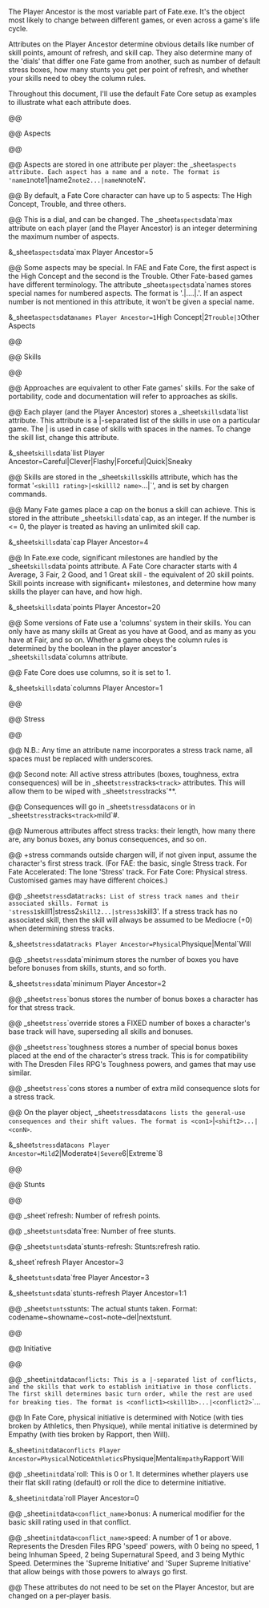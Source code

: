 The Player Ancestor is the most variable part of Fate.exe. It's the object most likely to change between different games, or even across a game's life cycle.

Attributes on the Player Ancestor determine obvious details like number of skill points, amount of refresh, and skill cap. They also determine many of the 'dials' that differ one Fate game from another, such as number of default stress boxes, how many stunts you get per point of refresh, and whether your skills need to obey the column rules.

Throughout this document, I'll use the default Fate Core setup as examples to illustrate what each attribute does.

@@
@@ Aspects
@@

@@ Aspects are stored in one attribute per player: the _sheet`aspects attribute. Each aspect has a name and a note. The format is 'name1`note1|name2`note2...|nameN`noteN'.

@@ By default, a Fate Core character can have up to 5 aspects: The High Concept, Trouble, and three others.
@@ This is a dial, and can be changed. The _sheet`aspects`data`max attribute on each player (and the Player Ancestor) is an integer determining the maximum number of aspects.

&_sheet`aspects`data`max Player Ancestor=5

@@ Some aspects may be special. In FAE and Fate Core, the first aspect is the High Concept and the second is the Trouble. Other Fate-based games have different terminology. The attribute _sheet`aspects`data`names stores special names for numbered aspects. The format is '<number1>.<name1>|<number2>.<name2>...|<numberN>.<nameN>'. If an aspect number is not mentioned in this attribute, it won't be given a special name.

&_sheet`aspects`data`names Player Ancestor=1`High Concept|2`Trouble|3`Other Aspects


@@
@@ Skills
@@

@@ Approaches are equivalent to other Fate games' skills. For the sake of portability, code and documentation will refer to approaches as skills.

@@ Each player (and the Player Ancestor) stores a _sheet`skills`data`list attribute. This attribute is a |-separated list of the skills in use on a particular game. The | is used in case of skills with spaces in the names. To change the skill list, change this attribute.

&_sheet`skills`data`list Player Ancestor=Careful|Clever|Flashy|Forceful|Quick|Sneaky

@@ Skills are stored in the _sheet`skills`skills attribute, which has the format '<skill1 name>`<skill1 rating>|<skilll2 name>`<skill2 rating>...|<skillN name>`<skillN rating>', and is set by chargen commands.

@@ Many Fate games place a cap on the bonus a skill can achieve. This is stored in the attribute _sheet`skills`data`cap, as an integer. If the number is <= 0, the player is treated as having an unlimited skill cap.

&_sheet`skills`data`cap Player Ancestor=4

@@ In Fate.exe code, significant milestones are handled by the _sheet`skills`data`points attribute. A Fate Core character starts with 4 Average, 3 Fair, 2 Good, and 1 Great skill - the equivalent of 20 skill points. Skill points increase with significant+ milestones, and determine how many skills the player can have, and how high.

&_sheet`skills`data`points Player Ancestor=20

@@ Some versions of Fate use a 'columns' system in their skills. You can only have as many skills at Great as you have at Good, and as many as you have at Fair, and so on. Whether a game obeys the column rules is determined by the boolean in the player ancestor's _sheet`skills`data`columns attribute.
@@ Fate Core does use columns, so it is set to 1.

&_sheet`skills`data`columns Player Ancestor=1


@@
@@ Stress
@@

@@ N.B.: Any time an attribute name incorporates a stress track name, all spaces must be replaced with underscores.
@@ Second note: All active stress attributes (boxes, toughness, extra consequences) will be in _sheet`stress`tracks`<track>`<attribute> attributes. This will allow them to be wiped with _sheet`stress`tracks`**.
@@ Consequences will go in _sheet`stress`data`cons`<level> or in _sheet`stress`tracks`<track>`mild`#.

@@ Numerous attributes affect stress tracks: their length, how many there are, any bonus boxes, any bonus consequences, and so on.
@@ +stress commands outside chargen will, if not given <stress> input, assume the character's first stress track. (For FAE: the basic, single Stress track. For Fate Accelerated: The lone 'Stress' track. For Fate Core: Physical stress. Customised games may have different choices.)

@@ _sheet`stress`data`tracks: List of stress track names and their associated skills. Format is 'stress1`skill1|stress2`skill2...|stress3`skill3'. If a stress track has no associated skill, then the skill will always be assumed to be Mediocre (+0) when determining stress tracks.

&_sheet`stress`data`tracks Player Ancestor=Physical`Physique|Mental`Will

@@ _sheet`stress`data`minimum stores the number of boxes you have before bonuses from skills, stunts, and so forth.

&_sheet`stress`data`minimum Player Ancestor=2

@@ _sheet`stress`<track>`bonus stores the number of bonus boxes a character has for that stress track.
@@ _sheet`stress`<track>`override stores a FIXED number of boxes a character's base track will have, superseding all skills and bonuses.
@@ _sheet`stress`<track>`toughness stores a number of special bonus boxes placed at the end of the character's stress track. This is for compatibility with The Dresden Files RPG's Toughness powers, and games that may use similar.
@@ _sheet`stress`<track>`cons stores a number of extra mild consequence slots for a stress track.

@@ On the player object, _sheet`stress`data`cons lists the general-use consequences and their shift values. The format is <con1>`<shift1>|<con2>`<shift2>...|<conN>`<shiftN>.

&_sheet`stress`data`cons Player Ancestor=Mild`2|Moderate`4|Severe`6|Extreme`8

@@
@@ Stunts
@@

@@ _sheet`refresh: Number of refresh points.
@@ _sheet`stunts`data`free: Number of free stunts. 
@@ _sheet`stunts`data`stunts-refresh: Stunts:refresh ratio.

&_sheet`refresh Player Ancestor=3
&_sheet`stunts`data`free Player Ancestor=3
&_sheet`stunts`data`stunts-refresh Player Ancestor=1:1

@@ _sheet`stunts`stunts: The actual stunts taken. Format: codename~showname~cost~note~del|nextstunt.


@@
@@ Initiative
@@

@@ _sheet`init`data`conflicts: This is a |-separated list of conflicts, and the skills that work to establish initiative in those conflicts. The first skill determines basic turn order, while the rest are used for breaking ties. The format is <conflict1>`<skill1a>`<skill1b>...|<conflict2>`<skill2a>`<skill2b>...
@@ In Fate Core, physical initiative is determined with Notice (with ties broken by Athletics, then Physique), while mental initiative is determined by Empathy (with ties broken by Rapport, then Will).

&_sheet`init`data`conflicts Player Ancestor=Physical`Notice`Athletics`Physique|Mental`Empathy`Rapport`Will

@@ _sheet`init`data`roll: This is 0 or 1. It determines whether players use their flat skill rating (default) or roll the dice to determine initiative.

&_sheet`init`data`roll Player Ancestor=0

@@ _sheet`init`data`<conflict_name>`bonus: A numerical modifier for the basic skill rating used in that conflict.
@@ _sheet`init`data`<conflict_name>`speed: A number of 1 or above. Represents the Dresden Files RPG 'speed' powers, with 0 being no speed, 1 being Inhuman Speed, 2 being Supernatural Speed, and 3 being Mythic Speed. Determines the 'Supreme Initiative' and 'Super Supreme Initiative' that allow beings with those powers to always go first.
@@ These attributes do not need to be set on the Player Ancestor, but are changed on a per-player basis.
